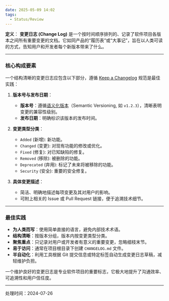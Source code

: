 ```yaml
---
date: 2025-05-09 14:02
tags:
  - Status/Review
---
```

**定义**：
**变更日志 (Change Log)** 是一个按时间顺序排列的、记录了软件项目各版本之间所有重要变更的文档。它如同产品的“履历表”或“大事记”，旨在以人类可读的方式，告知用户和开发者每个新版本带来了什么。

---

### 核心构成要素
一个结构清晰的变更日志应包含以下部分，遵循 [Keep a Changelog](https://keepachangelog.com/) 规范是最佳实践：

1.  **版本号与发布日期**：
    - **版本号**：遵循[语义化版本](https://semver.org/)（Semantic Versioning, 如 `v1.2.3`），清晰表明变更的兼容性级别。
    - **发布日期**：明确标识该版本的发布时间。

2.  **变更类型分类**：
    - `Added` (新增): 新功能。
    - `Changed` (变更): 对现有功能的修改或优化。
    - `Fixed` (修复): 对已知缺陷的修复。
    - `Removed` (移除): 被删除的功能。
    - `Deprecated` (弃用): 标记了未来将被移除的功能。
    - `Security` (安全): 重要的安全修复。

3.  **具体变更描述**：
    - 简洁、明确地描述每项变更及其对用户的影响。
    - 可附上相关的 Issue 或 Pull Request 链接，便于追溯技术细节。

---

### 最佳实践

- **为人类而写**：使用简单直接的语言，避免内部技术术语。
- **结构清晰**：按版本分组，版本内按变更类型分类。
- **聚焦重点**：只记录对用户或开发者有意义的重要变更，忽略细枝末节。
- **易于访问**：通常在项目根目录下创建 `CHANGELOG.md` 文件。
- **半自动化**：利用工具根据 Git 提交信息或特定标签自动生成变更日志草稿，减轻维护负担。

一个维护良好的变更日志是专业软件项目的重要标志，它极大地提升了沟通效率、可追溯性和用户信任度。

---
处理时间：2024-07-26